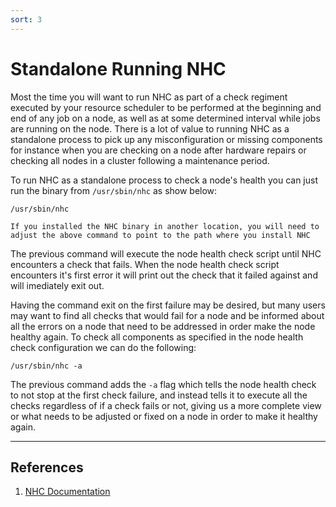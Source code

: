 ```yaml
---
sort: 3
---
```


# Standalone Running NHC

Most the time you will want to run NHC as part of a check regiment executed by your resource scheduler to be performed at the beginning and end of any job on a node, as well as at some determined interval while jobs are running on the node. There is a lot of value to running NHC as a standalone process to pick up any misconfiguration or missing components for instance when you are checking on a node after hardware repairs or checking all nodes in a cluster following a maintenance period.

To run NHC as a standalone process to check a node's health you can just run the binary from `/usr/sbin/nhc` as show below:

```
/usr/sbin/nhc
```
```note
If you installed the NHC binary in another location, you will need to adjust the above command to point to the path where you install NHC
```

The previous command will execute the node health check script until NHC encounters a check that fails. When the node health check script encounters it's first error it will print out the check that it failed against and will imediately exit out. 

Having the command exit on the first failure may be desired, but many users may want to find all checks that would fail for a node and be informed about all the errors on a node that need to be addressed in order make the node healthy again. To check all components as specified in the node health check configuration we can do the following:

```
/usr/sbin/nhc -a
```

The previous command adds the `-a` flag which tells the node health check to not stop at the first check failure, and instead tells it to execute all the checks regardless of if a check fails or not, giving us a more complete view or what needs to be adjusted or fixed on a node in order to make it healthy again.

---
## References

1. [NHC Documentation](https://github.com/mej/nhc/blob/master/README.md)
